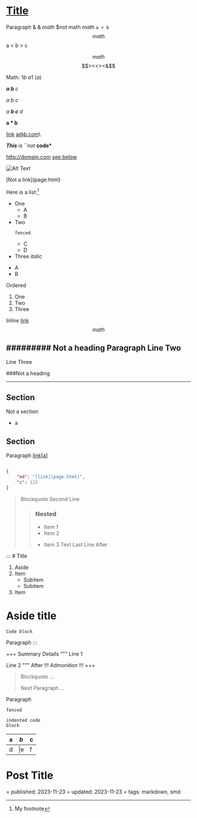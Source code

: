 [Title](link.html)
==================
Paragraph & &amp; $math$ $not math $math$ ``a < b``
$$ math $$
a < b > c

$$ math $$
$$><<><&$$

Math: 1$b$ $a$1 ($a$)

_**a b** c_

*_a b_ c*

*a **b c** d*

**a * b**

<a href="&">link</a>
<a@b.com>\

***This*** is ``*not* **code\***

<http://domain.com> [see below](#foot)

![Alt Text](image.png)

\[Not a link](page.html)

Here is a list:[^foot]
* One
  * A
  * B
* Two
  ```
  fenced
  ```
  - C
  - D
* Three
*italic*
- A
- B

Ordered
1. One
2. Two
3. Three

Inline <a href="page.html">link</a>
$$
math $$

######### Not a heading
Paragraph
Line Two
---
Line Three

###Not a heading


---

Section
-------
Not a section
- a

## Section ####  
Paragraph [link[a]](page(pa(r)en).html)

```json

{
    "md": "[link](page.html)",
    "z": 123
}

```
> Blockquote
> Second Line
> > ### Nested
> > * Item 1
> > * Item 2
> > - Item 3
> > Text
> Last Line
After

::: # Title
1. Aside
2. Item
   - Subitem
   - Subitem
3. Item

# Aside title
    Code block
Paragraph
:::

+++ Summary
Details
"""
Line 1

Line 2
"""
After
!!! Admonition
!!!
+++

> Blockquote
> ...
>
> Next Paragraph
> ...

Paragraph
```
fenced
```

    indented code
    block

| a | *b* | c |
|---|-----|---|
| d | \|e | f |


Post Title
==========
= published: 2023-11-23
= updated: 2023-11-23
= tags: markdown, smd

[^foot]: My footnote
